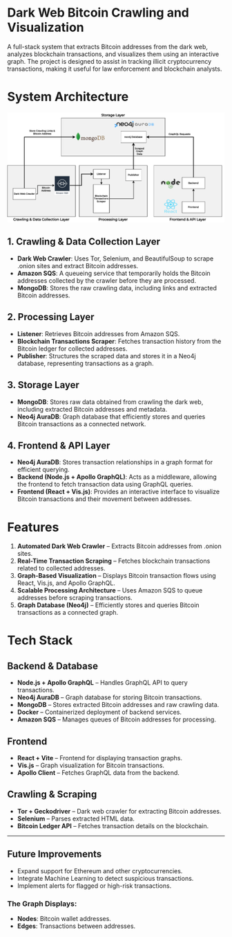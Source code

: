 # Dark Web Bitcoin Crawling and Visualization

A full-stack system that extracts Bitcoin addresses from the dark web, analyzes blockchain transactions, and visualizes them using an interactive graph. The project is designed to assist in tracking illicit cryptocurrency transactions, making it useful for law enforcement and blockchain analysts.

# System Architecture

![Architecture Diagram](arch.png)

## 1. Crawling & Data Collection Layer

- **Dark Web Crawler**: Uses Tor, Selenium, and BeautifulSoup to scrape .onion sites and extract Bitcoin addresses.
- **Amazon SQS**: A queueing service that temporarily holds the Bitcoin addresses collected by the crawler before they are processed.
- **MongoDB**: Stores the raw crawling data, including links and extracted Bitcoin addresses.

## 2. Processing Layer

- **Listener**: Retrieves Bitcoin addresses from Amazon SQS.
- **Blockchain Transactions Scraper**: Fetches transaction history from the Bitcoin ledger for collected addresses.
- **Publisher**: Structures the scraped data and stores it in a Neo4j database, representing transactions as a graph.

## 3. Storage Layer

- **MongoDB**: Stores raw data obtained from crawling the dark web, including extracted Bitcoin addresses and metadata.
- **Neo4j AuraDB**: Graph database that efficiently stores and queries Bitcoin transactions as a connected network.

## 4. Frontend & API Layer

- **Neo4j AuraDB**: Stores transaction relationships in a graph format for efficient querying.
- **Backend (Node.js + Apollo GraphQL)**: Acts as a middleware, allowing the frontend to fetch transaction data using GraphQL queries.
- **Frontend (React + Vis.js)**: Provides an interactive interface to visualize Bitcoin transactions and their movement between addresses.

# Features

1. **Automated Dark Web Crawler** – Extracts Bitcoin addresses from .onion sites.
1. **Real-Time Transaction Scraping** – Fetches blockchain transactions related to collected addresses.
1. **Graph-Based Visualization** – Displays Bitcoin transaction flows using React, Vis.js, and Apollo GraphQL.
1. **Scalable Processing Architecture** – Uses Amazon SQS to queue addresses before scraping transactions.
1. **Graph Database (Neo4j)** – Efficiently stores and queries Bitcoin transactions as a connected graph.

# Tech Stack

## Backend & Database

- **Node.js + Apollo GraphQL** – Handles GraphQL API to query transactions.
- **Neo4j AuraDB** – Graph database for storing Bitcoin transactions.
- **MongoDB** – Stores extracted Bitcoin addresses and raw crawling data.
- **Docker** – Containerized deployment of backend services.
- **Amazon SQS** – Manages queues of Bitcoin addresses for processing.

## Frontend

- **React + Vite** – Frontend for displaying transaction graphs.
- **Vis.js** – Graph visualization for Bitcoin transactions.
- **Apollo Client** – Fetches GraphQL data from the backend.

## Crawling & Scraping

- **Tor + Geckodriver** – Dark web crawler for extracting Bitcoin addresses.
- **Selenium** – Parses extracted HTML data.
- **Bitcoin Ledger API** – Fetches transaction details on the blockchain.

---

## Future Improvements

- Expand support for Ethereum and other cryptocurrencies.  
- Integrate Machine Learning to detect suspicious transactions.  
- Implement alerts for flagged or high-risk transactions.

### The Graph Displays:

- **Nodes**: Bitcoin wallet addresses.
- **Edges**: Transactions between addresses.
